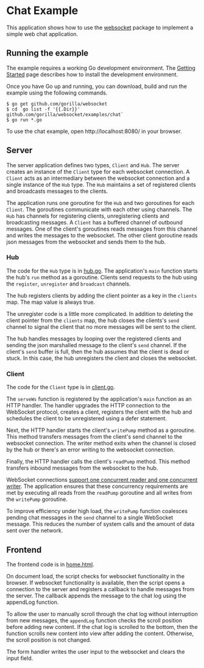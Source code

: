 # Chat Example

This application shows how to use the
[websocket](https://github.com/gorilla/websocket) package to implement a simple
web chat application.

## Running the example

The example requires a working Go development environment. The [Getting
Started](http://golang.org/doc/install) page describes how to install the
development environment.

Once you have Go up and running, you can download, build and run the example
using the following commands.

    $ go get github.com/gorilla/websocket
    $ cd `go list -f '{{.Dir}}' github.com/gorilla/websocket/examples/chat`
    $ go run *.go

To use the chat example, open http://localhost:8080/ in your browser.

## Server

The server application defines two types, `Client` and `Hub`. The server
creates an instance of the `Client` type for each websocket connection. A
`Client` acts as an intermediary between the websocket connection and a single
instance of the `Hub` type. The `Hub` maintains a set of registered clients and
broadcasts messages to the clients.

The application runs one goroutine for the `Hub` and two goroutines for each
`Client`. The goroutines communicate with each other using channels. The `Hub`
has channels for registering clients, unregistering clients and broadcasting
messages. A `Client` has a buffered channel of outbound messages. One of the
client's goroutines reads messages from this channel and writes the messages to
the websocket. The other client goroutine reads json messages from the websocket 
and sends them to the hub.

### Hub 

The code for the `Hub` type is in
[hub.go](https://github.com/gorilla/websocket/blob/master/examples/chat/hub.go). 
The application's `main` function starts the hub's `run` method as a goroutine.
Clients send requests to the hub using the `register`, `unregister` and
`broadcast` channels.

The hub registers clients by adding the client pointer as a key in the
`clients` map. The map value is always true.

The unregister code is a little more complicated. In addition to deleting the
client pointer from the `clients` map, the hub closes the clients's `send`
channel to signal the client that no more messages will be sent to the client.

The hub handles messages by looping over the registered clients and sending the
json marshalled message to the client's `send` channel. If the client's `send` 
buffer is full, then the hub assumes that the client is dead or stuck. In this 
case, the hub unregisters the client and closes the websocket.

### Client

The code for the `Client` type is in [client.go](https://github.com/gorilla/websocket/blob/master/examples/chat/client.go).

The `serveWs` function is registered by the application's `main` function as
an HTTP handler. The handler upgrades the HTTP connection to the WebSocket
protocol, creates a client, registers the client with the hub and schedules the
client to be unregistered using a defer statement.

Next, the HTTP handler starts the client's `writePump` method as a goroutine.
This method transfers messages from the client's send channel to the websocket
connection. The writer method exits when the channel is closed by the hub or
there's an error writing to the websocket connection.

Finally, the HTTP handler calls the client's `readPump` method. This method
transfers inbound messages from the websocket to the hub.

WebSocket connections [support one concurrent reader and one concurrent
writer](https://godoc.org/github.com/gorilla/websocket#hdr-Concurrency). The
application ensures that these concurrency requirements are met by executing
all reads from the `readPump` goroutine and all writes from the `writePump`
goroutine.

To improve efficiency under high load, the `writePump` function coalesces
pending chat messages in the `send` channel to a single WebSocket message. This
reduces the number of system calls and the amount of data sent over the
network.

## Frontend

The frontend code is in [home.html](https://github.com/gorilla/websocket/blob/master/examples/chat/home.html).

On document load, the script checks for websocket functionality in the browser.
If websocket functionality is available, then the script opens a connection to
the server and registers a callback to handle messages from the server. The
callback appends the message to the chat log using the appendLog function.

To allow the user to manually scroll through the chat log without interruption
from new messages, the `appendLog` function checks the scroll position before
adding new content. If the chat log is scrolled to the bottom, then the
function scrolls new content into view after adding the content. Otherwise, the
scroll position is not changed.

The form handler writes the user input to the websocket and clears the input
field.
